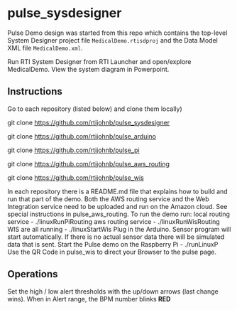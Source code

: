 # pulse_sysdesigner

Pulse Demo design was started from this repo which contains the top-level
System Designer project file `MedicalDemo.rtisdproj` and the Data Model XML file `MedicalDemo.xml`.

Run RTI System Designer from RTI Launcher and open/explore MedicalDemo.
View the system diagram in Powerpoint. 

## Instructions

Go to each repository (listed below) and clone them locally)

git clone https://github.com/rtijohnb/pulse_sysdesigner

git clone https://github.com/rtijohnb/pulse_arduino

git clone https://github.com/rtijohnb/pulse_pi

git clone https://github.com/rtijohnb/pulse_aws_routing

git clone https://github.com/rtijohnb/pulse_wis


In each repository there is a README.md file that explains how to build and run that part of the demo.
Both the AWS routing service and the Web Integration service need to be uploaded and run on the Amazon cloud.  See special instructions in pulse_aws_routing.
To run the demo run:
local routing service  - ./linuxRunPiRouting
aws routing service  -  ./linuxRunWisRouting
WIS are all running  -  ./linuxStartWis
Plug in the Arduino.  Sensor program will start automatically. If there is no actual sensor data there will be simulated data that is sent.
Start the Pulse demo on the Raspberry Pi  - ./runLinuxP
Use the QR Code in pulse_wis to direct your Browser to the pulse page.

## Operations
Set the high / low alert thresholds with the up/down arrows (last change wins).
When in Alert range, the BPM number blinks **RED**
